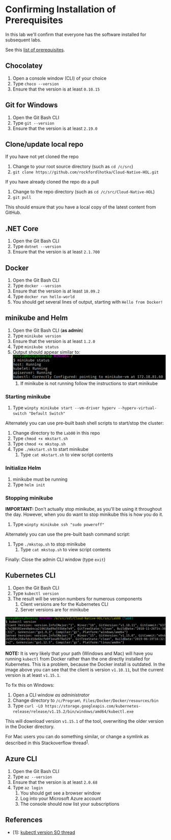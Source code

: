 # Confirming Installation of Prerequisites

In this lab we'll confirm that everyone has the software installed for subsequent labs.

See this [list of prerequisites](https://github.com/rockfordlhotka/Cloud-Native-HOL/blob/master/docs/prerequisites.md).

## Chocolatey

1. Open a console window (CLI) of your choice
1. Type `choco --version`
1. Ensure that the version is at least `0.10.15`

## Git for Windows

1. Open the Git Bash CLI
1. Type `git --version`
1. Ensure that the version is at least `2.19.0`

## Clone/update local repo

If you have not yet cloned the repo

1. Change to your root source directory (such as `cd /c/src`)
1. `git clone https://github.com/rockfordlhotka/Cloud-Native-HOL.git`

If you have already cloned the repo do a pull

1. Change to the repo directory (such as `cd /c/src/Cloud-Native-HOL`)
1. `git pull`

This should ensure that you have a local copy of the latest content from GitHub.

## .NET Core

1. Open the Git Bash CLI
1. Type `dotnet --version`
1. Ensure that the version is at least `2.1.700`

## Docker

1. Open the Git Bash CLI
1. Type `docker --version`
1. Ensure that the version is at least `18.09.2`
1. Type `docker run hello-world`
1. You should get several lines of output, starting with `Hello from Docker!`

## minikube and Helm

1. Open the Git Bash CLI (**as admin**)
1. Type `minikube version`
1. Ensure that the version is at least `1.2.0`
1. Type `minikube status`
1. Output should appear similar to: ![mkstatus](images/mkstatus.png)
   1. If minikube is not running follow the instructions to start minikube

### Starting minikube

1. Type `winpty minikube start --vm-driver hyperv --hyperv-virtual-switch "Default Switch"`

Alternately you can use pre-built bash shell scripts to start/stop the cluster:

1. Change directory to the `Lab00` in this repo
1. Type `chmod +x mkstart.sh`
1. Type `chmod +x mkstop.sh`
1. Type `./mkstart.sh` to start minikube
   1. Type `cat mkstart.sh` to view script contents

### Initialize Helm

1. minikube must be running
1. Type `helm init`

### Stopping minikube

**IMPORTANT:** Don't actually stop minikube, as you'll be using it throughout the day. However, when you do want to stop minikube this is how you do it.

1. Type `winpty minikube ssh "sudo poweroff"`

Alternately you can use the pre-built bash command script:

1. Type `./mkstop.sh` to stop minikube
   1. Type `cat mkstop.sh` to view script contents


Finally: Close the admin CLI window (type `exit`)

## Kubernetes CLI

1. Open the Git Bash CLI
1. Type `kubectl version`
1. The result will be version numbers for numerous components
   1. Client versions are for the Kubernetes CLI
   2. Server versions are for minikube

![kubectl version](images/kubectlversion.png)

**NOTE:** It is very likely that your path (Windows and Mac) will have you running `kubectl` from Docker rather than the one directly installed for Kubernetes. This is a problem, because the Docker install is outdated. In the image above you can see that the client is version `v1.10.11`, but the current version is at least `v1.15.1`.

To fix this on Windows:

1. Open a CLI window _as administrator_
1. Change directory to `/c/Program\ Files/Docker/Docker/resources/bin`
1. Type `curl -LO https://storage.googleapis.com/kubernetes-release/release/v1.15.2/bin/windows/amd64/kubectl.exe`

This will download version `v1.15.1` of the tool, overwriting the older version in the Docker directory.

For Mac users you can do something similar, or change a symlink as described in this Stackoverflow thread<sup>[1](#1)</sup>.

## Azure CLI

1. Open the Git Bash CLI
1. Type `az --version`
1. Ensure that the version is at least `2.0.68`
1. Type `az login`
   1. You should get see a browser window
   1. Log into your Microsoft Azure account
   1. The console should now list your subscriptions

## References

* <a name="#1">[1]</a>: [kubectl version SO thread](https://stackoverflow.com/questions/55417410/kubernetes-create-deployment-unexpected-schemaerror)
